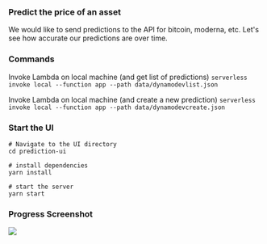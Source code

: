 ### Predict the price of an asset

We would like to send predictions to the API for bitcoin, moderna, etc.  Let's see how accurate our predictions are over time.
### Commands

Invoke Lambda on local machine (and get list of predictions)
`serverless invoke local --function app --path data/dynamodevlist.json`

Invoke Lambda on local machine (and create a new prediction)
`serverless invoke local --function app --path data/dynamodevcreate.json`


### Start the UI

```
# Navigate to the UI directory
cd prediction-ui

# install dependencies
yarn install

# start the server
yarn start

```

### Progress Screenshot

![]('./prediction-ui/public/MVP1.png')